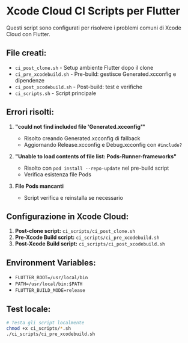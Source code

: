 # Xcode Cloud CI Scripts per Flutter

Questi script sono configurati per risolvere i problemi comuni di Xcode Cloud con Flutter.

## File creati:

- `ci_post_clone.sh` - Setup ambiente Flutter dopo il clone
- `ci_pre_xcodebuild.sh` - Pre-build: gestisce Generated.xcconfig e dipendenze
- `ci_post_xcodebuild.sh` - Post-build: test e verifiche
- `ci_scripts.sh` - Script principale

## Errori risolti:

1. **"could not find included file 'Generated.xcconfig'"**
   - Risolto creando Generated.xcconfig di fallback
   - Aggiornando Release.xcconfig e Debug.xcconfig con `#include?`

2. **"Unable to load contents of file list: Pods-Runner-frameworks"**
   - Risolto con `pod install --repo-update` nel pre-build script
   - Verifica esistenza file Pods

3. **File Pods mancanti**
   - Script verifica e reinstalla se necessario

## Configurazione in Xcode Cloud:

1. **Post-clone script:** `ci_scripts/ci_post_clone.sh`
2. **Pre-Xcode Build script:** `ci_scripts/ci_pre_xcodebuild.sh`
3. **Post-Xcode Build script:** `ci_scripts/ci_post_xcodebuild.sh`

## Environment Variables:

- `FLUTTER_ROOT=/usr/local/bin`
- `PATH=/usr/local/bin:$PATH`
- `FLUTTER_BUILD_MODE=release`

## Test locale:

```bash
# Testa gli script localmente
chmod +x ci_scripts/*.sh
./ci_scripts/ci_pre_xcodebuild.sh
```
